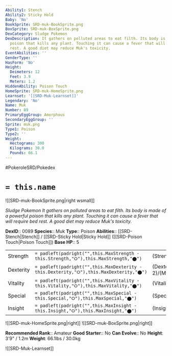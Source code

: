 ```yaml
---
Ability1: Stench
Ability2: Sticky Hold
Baby: 'No'
BookSprite: SRD-muk-BookSprite.png
BoxSprite: SRD-muk-BoxSprite.png
DexCategory: Sludge Pokemon
DexDescription: It gathers on polluted areas to eat filth. Its body is made of a powerful
  poison that kills any plant. Touching it can cause a fever that will require bed
  rest. A good diet may reduce Muk's toxicity.
EventAbilities: ''
GenderType: ''
HasForm: 'No'
Height:
  Deimeters: 12
  Feet: 3.9
  Meters: 1.2
HiddenAbility: Poison Touch
HomeSprite: SRD-muk-HomeSprite.png
Learnset: '[[SRD-Muk-Learnset]]'
Legendary: 'No'
Name: Muk
Number: 89
PrimaryEggGroup: Amorphous
SecondaryEggGroup: ''
Sprite: muk.png
Type1: Poison
Type2: ''
Weight:
  Hectograms: 300
  Kilograms: 30.0
  Pounds: 66.1
---
```


#PokeroleSRD/Pokedex

# `= this.name`

![[SRD-muk-BookSprite.png|right wsmall]]

*Sludge Pokemon*
*It gathers on polluted areas to eat filth. Its body is made of a powerful poison that kills any plant. Touching it can cause a fever that will require bed rest. A good diet may reduce Muk's toxicity.*

**DexID**:: 0089
**Species**:: Muk
**Type**:: Poison
**Abilities**:: [[SRD-Stench|Stench]] / [[SRD-Sticky Hold|Sticky Hold]] ([[SRD-Poison Touch|Poison Touch]])
**Base HP**:: 5

|           |                                                                                        |                                          |
| --------- | -------------------------------------------------------------------------------------- | ---------------------------------------- |
| Strength  | `= padleft(padright("",this.MaxStrength - this.Strength,"⭘"),this.MaxStrength,"⬤")`    | (Strength::3)/(MaxStrength::6)   |
| Dexterity | `= padleft(padright("",this.MaxDexterity - this.Dexterity,"⭘"),this.MaxDexterity,"⬤")` | (Dexterity:: 2)/(MaxDexterity::4) |
| Vitality  | `= padleft(padright("",this.MaxVitality - this.Vitality,"⭘"),this.MaxVitality,"⬤")`    | (Vitality::2)/(MaxVitality::5)   |
| Special   | `= padleft(padright("",this.MaxSpecial - this.Special,"⭘"),this.MaxSpecial,"⬤")`       | (Special::2)/(MaxSpecial::4)     |
| Insight   | `= padleft(padright("",this.MaxInsight - this.Insight,"⭘"),this.MaxInsight,"⬤")`       | (Insight::3)/(MaxInsight::6)     |

![[SRD-muk-HomeSprite.png|right]]
![[SRD-muk-BoxSprite.png|right]]

**Recommended Rank**:: Amateur
**Good Starter**:: No
**Can Evolve**:: No
**Height**: 3'9" / 1.2m
**Weight**: 66.1lbs / 30.0kg

![[SRD-Muk-Learnset]]
